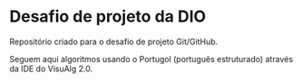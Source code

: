 # Desafio de projeto da DIO

Repositório criado para o desafio de projeto Git/GitHub.

Seguem aqui algoritmos usando o Portugol (português estruturado) através da IDE do VisuAlg 2.0.
